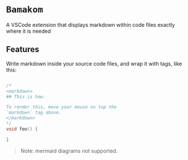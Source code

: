 # `Bamakom`

A VSCode extension that displays markdown within code files exactly where it is needed


## Features

Write markdown inside your source code files, and wrap it with <markdown> tags, like this:
```c++

/*
<markdown>
## This is how. 

To render this, move your mouse on top the
`markdown` tag above.
</markdown>
*/
void foo() {

}

```

> Note: mermaid diagrams not supported.

